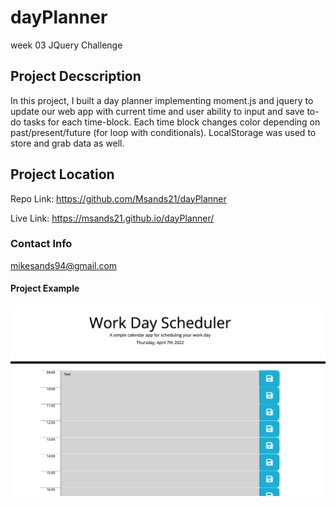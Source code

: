 # dayPlanner
week 03 JQuery Challenge
## Project Decscription
In this project, I built a day planner implementing moment.js and jquery to update our web app with current time and user ability to input and save to-do tasks for each time-block. Each time block changes color depending on past/present/future (for loop with conditionals). LocalStorage was used to store and grab data as well. 
## Project Location
Repo Link: https://github.com/Msands21/dayPlanner

Live Link: https://msands21.github.io/dayPlanner/

### Contact Info
mikesands94@gmail.com

#### Project Example
![Preview](./assets/images/dayPlanner.png)


